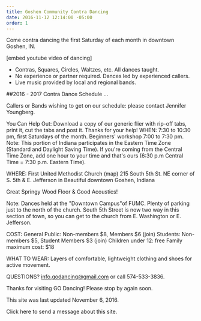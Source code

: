 ```yaml
---
title: Goshen Community Contra Dancing
date: 2016-11-12 12:14:00 -05:00
order: 1
---
```


Come contra dancing the first Saturday of each month in downtown Goshen, IN.

[embed youtube video of dancing]

- Contras, Squares, Circles, Waltzes, etc. All dances taught. 
- No experience or partner required. Dances led by experienced callers. 
- Live music provided by local and regional bands. 

##2016 - 2017 Contra Dance Schedule
...


Callers or Bands wishing to get on our schedule: please contact Jennifer Youngberg.

You Can Help Out: Download a copy of our generic flier with rip-off tabs, 
print it, cut the tabs and post it. Thanks for your help!
WHEN:
7:30 to 10:30 pm, first Saturdays of the month.
Beginners' workshop 7:00 to 7:30 pm.
Note: This portion of Indiana participates in the Eastern Time Zone (Standard and Daylight Saving Time). If you're coming from the Central Time Zone, add one hour to your time and that's ours (6:30 p.m Central Time = 7:30 p.m. Eastern Time).

WHERE:
First United Methodist Church (map)
215 South 5th St.
NE corner of S. 5th & E. Jefferson in
Beautiful downtown Goshen, Indiana

Great Springy Wood Floor & Good Acoustics!

Note: Dances held at the "Downtown Campus"of FUMC. Plenty of parking just to the north of the church. South 5th Street is now two way in this section of town, so you can get to the church from E. Washington or E. Jefferson.

COST:
General Public: Non-members $8, Members $6 (join) 
Students: Non-members $5, Student Members $3 (join) 
Children under 12: free 
Family maximum cost: $18

WHAT TO WEAR:
Layers of comfortable, lightweight clothing and shoes for active movement.

QUESTIONS?
info.godancing@gmail.com or call 574-533-3836. 

Thanks for visiting GO Dancing! Please stop by again soon. 

This site was last updated November 6, 2016. 

Click here to send a message about this site.